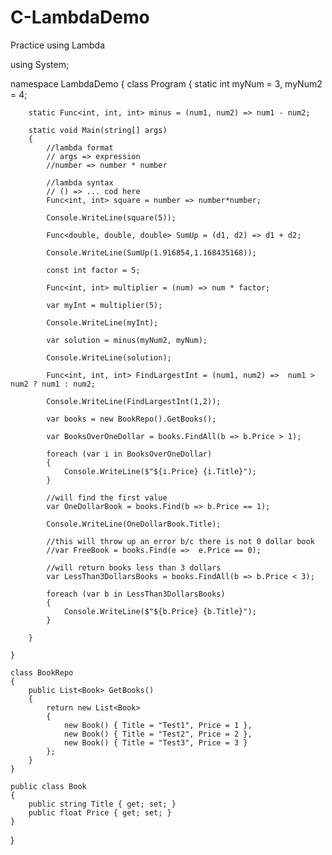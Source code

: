 # C-LambdaDemo
Practice using Lambda

using System;

namespace LambdaDemo
{
    class Program
    {
        static int myNum = 3, myNum2 = 4;

        static Func<int, int, int> minus = (num1, num2) => num1 - num2;

        static void Main(string[] args)
        {
            //lambda format
            // args => expression
            //number => number * number

            //lambda syntax
            // () => ... cod here
            Func<int, int> square = number => number*number;

            Console.WriteLine(square(5));

            Func<double, double, double> SumUp = (d1, d2) => d1 + d2;

            Console.WriteLine(SumUp(1.916854,1.168435168));

            const int factor = 5;

            Func<int, int> multiplier = (num) => num * factor;

            var myInt = multiplier(5);

            Console.WriteLine(myInt);

            var solution = minus(myNum2, myNum);

            Console.WriteLine(solution);

            Func<int, int, int> FindLargestInt = (num1, num2) =>  num1 > num2 ? num1 : num2;

            Console.WriteLine(FindLargestInt(1,2));

            var books = new BookRepo().GetBooks();

            var BooksOverOneDollar = books.FindAll(b => b.Price > 1);

            foreach (var i in BooksOverOneDollar)
            {
                Console.WriteLine($"${i.Price} {i.Title}");
            }

            //will find the first value
            var OneDollarBook = books.Find(b => b.Price == 1);

            Console.WriteLine(OneDollarBook.Title);

            //this will throw up an error b/c there is not 0 dollar book
            //var FreeBook = books.Find(e =>  e.Price == 0);  

            //will return books less than 3 dollars
            var LessThan3DollarsBooks = books.FindAll(b => b.Price < 3);

            foreach (var b in LessThan3DollarsBooks)
            {
                Console.WriteLine($"${b.Price} {b.Title}");
            }

        }      

    }
    
    class BookRepo
    {
        public List<Book> GetBooks()
        {
            return new List<Book>
            {
                new Book() { Title = "Test1", Price = 1 },
                new Book() { Title = "Test2", Price = 2 },
                new Book() { Title = "Test3", Price = 3 }
            };
        }
    }
    
    public class Book
    {
        public string Title { get; set; }
        public float Price { get; set; }
    }
    
    
}
